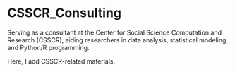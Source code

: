 # CSSCR_Consulting

Serving as a consultant at the Center for Social Science Computation and Research (CSSCR), aiding researchers in data analysis, statistical modeling, and Python/R programming.

Here, I add CSSCR-related materials.
